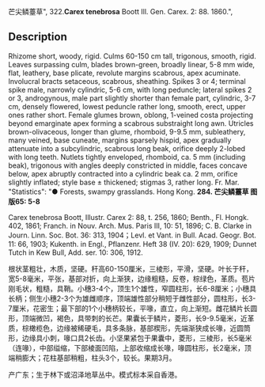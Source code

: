 芒尖鳞薹草",
322.**Carex tenebrosa** Boott Ill. Gen. Carex. 2: 88. 1860.",

## Description
Rhizome short, woody, rigid. Culms 60-150 cm tall, trigonous, smooth, rigid. Leaves surpassing culm, blades brown-green, broadly linear, 5-8 mm wide, flat, leathery, base plicate, revolute margins scabrous, apex acuminate. Involucral bracts setaceous, scabrous, sheathing. Spikes 3 or 4; terminal spike male, narrowly cylindric, 5-6 cm, with long peduncle; lateral spikes 2 or 3, androgynous, male part slightly shorter than female part, cylindric, 3-7 cm, densely flowered, lowest peduncle rather long, smooth, erect, upper ones rather short. Female glumes brown, oblong, 1-veined costa projecting beyond emarginate apex forming a scabrous substraight long awn. Utricles brown-olivaceous, longer than glume, rhomboid, 9-9.5 mm, subleathery, many veined, base cuneate, margins sparsely hispid, apex gradually attenuate into a subcylindric, scabrous long beak, orifice deeply 2-lobed with long teeth. Nutlets tightly enveloped, rhomboid, ca. 5 mm (including beak), trigonous with angles deeply constricted in middle, faces concave below, apex abruptly contracted into a cylindric beak ca. 2 mm, orifice slightly inflated; style base ± thickened; stigmas 3, rather long. Fr. Mar.
  "Statistics": "● Forests, swampy grasslands. Hong Kong.
**284. 芒尖鳞薹草 图版65: 5-8**

Carex tenebrosa Boott, Illustr. Carex 2: 88, t. 256, 1860; Benth., Fl. Hongk. 402, 1861; Franch. in Nouv. Arch. Mus. Paris III, 10: 51, 1896; C. B. Clarke in Journ. Linn. Soc. Bot. 36: 313, 1904；Levl. et Vant. in Bull. Acad. Geogr. Bot. 11: 66, 1903; Kukenth. in Engl., Pflanzenr. Heft 38 (IV. 20): 629, 1909; Dunnet Tutch in Kew Bull, Add. ser. 10: 306, 1912.

根状茎粗壮，木质，坚硬。秆高60-150厘米，三棱形，平滑，坚硬。叶长于秆，宽5-8毫米，平张，基部对折，向上渐狭，边缘粗糙，反卷，棕绿色，革质。苞片刚毛状，粗糙，具鞘。小穗3-4个，顶生1个雄性，窄圆柱形，长6-8厘米；小穗具长柄；侧生小穗2-3个为雄雌顺序，顶端雄性部分稍短于雌性部分，圆柱形，长3-7厘米，花密生；最下部的1个小穗柄较长，平喙，直立，向上渐短。雌花鳞片长圆形，顶端微凹，褐色，具带刺的长芒。果囊长于鳞片，菱形，长9-9.5毫米，近革质，棕橄榄色，边缘被稀硬毛，具多条脉，基部楔形，先端渐狭成长喙，近圆筒形，边缘具小刺，喙口具2长齿。小坚果紧包于果囊中，菱形，三棱形，长5毫米（连喙），中部缢缩，下部棱面凹陷，上部收缩成长喙，喙圆柱形，长2毫米，顶端稍膨大；花柱基部稍粗，柱头3个，较长。果期3月。

产广东；生于林下或沼泽地草丛中。模式标本采自香港。
